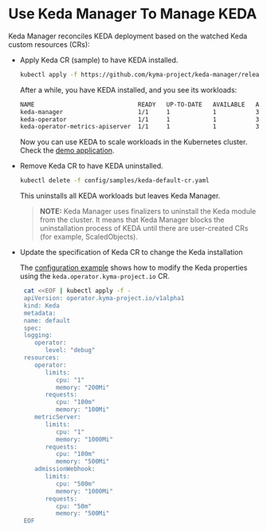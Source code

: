 # Use Keda Manager To Manage KEDA

Keda Manager reconciles KEDA deployment based on the watched Keda custom resources (CRs):

- Apply Keda CR (sample) to have KEDA installed.

   ```bash
   kubectl apply -f https://github.com/kyma-project/keda-manager/releases/latest/download/keda-default-cr.yaml
   ```

   After a while, you have KEDA installed, and you see its workloads:

   ```bash
   NAME                             READY   UP-TO-DATE   AVAILABLE   AGE
   keda-manager                     1/1     1            1           3m
   keda-operator                    1/1     1            1           3m
   keda-operator-metrics-apiserver  1/1     1            1           3m
   ```

   Now you can use KEDA to scale workloads in the Kubernetes cluster. Check the [demo application](../user/04-20-demo-applications.md).

- Remove Keda CR to have KEDA uninstalled.

   ```bash
   kubectl delete -f config/samples/keda-default-cr.yaml
   ```

   This uninstalls all KEDA workloads but leaves Keda Manager.

   > **NOTE:** Keda Manager uses finalizers to uninstall the Keda module from the cluster. It means that Keda Manager blocks the uninstallation process of KEDA until there are user-created CRs (for example, ScaledObjects).

- Update the specification of Keda CR to change the Keda installation

   The [configuration example](../user/01-20-configuration.md) shows how to modify the Keda properties using the `keda.operator.kyma-project.io` CR.

  ```bash
   cat <<EOF | kubectl apply -f -
   apiVersion: operator.kyma-project.io/v1alpha1
   kind: Keda
   metadata:
   name: default
   spec:
   logging:
      operator:
         level: "debug"
   resources:
      operator:
         limits:
            cpu: "1"
            memory: "200Mi"
         requests:
            cpu: "100m"
            memory: "100Mi"
      metricServer:
         limits:
            cpu: "1"
            memory: "1000Mi"
         requests:
            cpu: "100m"
            memory: "500Mi"
      admissionWebhook:
         limits:
            cpu: "500m"
            memory: "1000Mi"
         requests:
            cpu: "50m"
            memory: "500Mi"
   EOF
   ```
